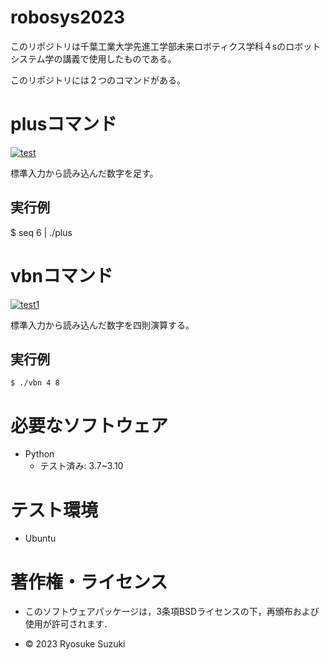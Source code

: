 # robosys2023
このリポジトリは千葉工業大学先進工学部未来ロボティクス学科４sのロボットシステム学の講義で使用したものである。

このリポジトリには２つのコマンドがある。

# plusコマンド
[![test](https://github.com/Ryo145/robosys2023/actions/workflows/test.yml/badge.svg)](https://github.com/Ryo145/robosys2023/actions/workflows/test.yml)

標準入力から読み込んだ数字を足す。

## 実行例

$ seq 6 | ./plus

# vbnコマンド
[![test1](https://github.com/Ryo145/robosys2023/actions/workflows/test1.yml/badge.svg)](https://github.com/Ryo145/robosys2023/actions/workflows/test1.yml)

標準入力から読み込んだ数字を四則演算する。

## 実行例

```
$ ./vbn 4 8
```

# 必要なソフトウェア
* Python
  * テスト済み: 3.7~3.10 
 
# テスト環境
* Ubuntu

# 著作権・ライセンス
* このソフトウェアパッケージは，3条項BSDライセンスの下，再頒布および使用が許可されます．

* © 2023 Ryosuke Suzuki
